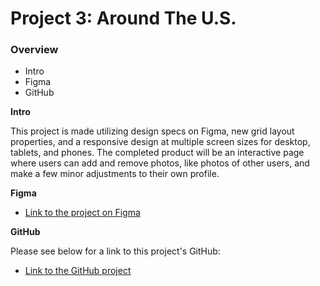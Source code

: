 # Project 3: Around The U.S.

### Overview

- Intro
- Figma
- GitHub

**Intro**

This project is made utilizing design specs on Figma, new grid layout properties, and a responsive design at multiple screen sizes for desktop, tablets, and phones. The completed product will be an interactive page where users can add and remove photos, like photos of other users, and make a few minor adjustments to their own profile.

**Figma**

- [Link to the project on Figma](https://www.figma.com/file/ii4xxsJ0ghevUOcssTlHZv/Sprint-3%3A-Around-the-US?node-id=0%3A1)

**GitHub**

Please see below for a link to this project's GitHub:

- [Link to the GitHub project](https://github.com/Wylerlight/se_project_aroundtheus)
